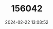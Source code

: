 ---
title: "156042"
category: "Bythiospeum haessleini"
draft: false
date: 2024-02-22 13:03:52
languages:
  German: ["Haesslein's Brunnenschnecke"]
---